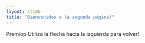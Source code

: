 ```yaml
---
layout: slide
title: "Bienvenidos a la segunda página!"
---
```

Premiop
Utiliza la flecha hacia la izquierda para volver!
